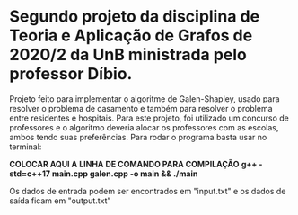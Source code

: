 # Segundo projeto da disciplina de Teoria e Aplicação de Grafos de 2020/2 da UnB ministrada pelo professor Díbio.

Projeto feito para implementar o algoritme de Galen-Shapley, usado para resolver o problema de casamento e também para resolver o problema entre residentes e hospitais.
Para este projeto, foi utilizado um concurso de professores e o algoritmo deveria alocar os professores com as escolas, ambos tendo suas preferências.
Para rodar o programa basta usar no terminal:

**COLOCAR AQUI A LINHA DE COMANDO PARA COMPILAÇÃO**
**g++ -std=c++17 main.cpp galen.cpp -o main && ./main**

Os dados de entrada podem ser encontrados em "input.txt" e os dados de saída ficam em "output.txt"
